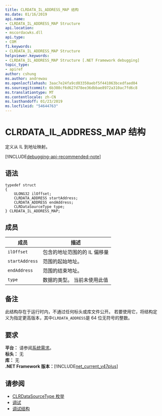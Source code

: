 ```yaml
---
title: CLRDATA_IL_ADDRESS_MAP 结构
ms.date: 01/16/2019
api.name:
- CLRDATA_IL_ADDRESS_MAP Structure
api.location:
- mscordacwks.dll
api.type:
- COM
f1.keywords:
- CLRDATA_IL_ADDRESS_MAP Structure
helpviewer.keywords:
- CLRDATA_IL_ADDRESS_MAP Structure [.NET Framework debugging]
topic_type:
- apiref
author: cshung
ms.author: andrewau
ms.openlocfilehash: 3aac7e24fa9cd03350aebf5f441063bcedfaed04
ms.sourcegitcommit: 6b308cf6d627d78ee36dbbae8972a310ac7fd6c8
ms.translationtype: MT
ms.contentlocale: zh-CN
ms.lasthandoff: 01/23/2019
ms.locfileid: "54644763"
---
```

# <a name="clrdatailaddressmap-structure"></a>CLRDATA_IL_ADDRESS_MAP 结构

定义从 IL 到地址映射。

[!INCLUDE[debugging-api-recommended-note](../../../../includes/debugging-api-recommended-note.md)]

## <a name="syntax"></a>语法

```
typedef struct
{
    ULONG32 ilOffset;
    CLRDATA_ADDRESS startAddress;
    CLRDATA_ADDRESS endAddress;
    CLRDataSourceType type;
} CLRDATA_IL_ADDRESS_MAP;
```

## <a name="members"></a>成员

| 成员         | 描述                                            |
| -------------- | ------------------------------------------------------ |
| `ilOffset`     | 包含的地址范围的的 IL 偏移量              |
| `startAddress` | 范围的起始地址。                        |
| `endAddress`   | 范围的结束地址。                          |
| `type`         | 数据的类型。 当前未使用此值 |

## <a name="remarks"></a>备注

此结构存在于运行时内，不通过任何标头或库文件公开。 若要使用它，将结构定义为指定更高版本，其中`CLRDATA_ADDRESS`是 64 位无符号的整数。

## <a name="requirements"></a>要求

**平台：** 请参阅[系统需求](../../../../docs/framework/get-started/system-requirements.md)。  
**标头：** 无  
**库：** 无   
**.NET Framework 版本：**[!INCLUDE[net_current_v47plus](../../../../includes/net-current-v47plus.md)]  

## <a name="see-also"></a>请参阅

- [CLRDataSourceType 枚举](../../../../docs/framework/unmanaged-api/debugging/clrdatasourcetype-enumeration.md)
- [调试](../../../../docs/framework/unmanaged-api/debugging/index.md)
- [调试结构](../../../../docs/framework/unmanaged-api/debugging/debugging-structures.md)
